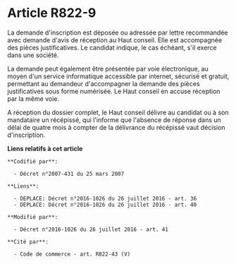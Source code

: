 # Article R822-9

La demande d'inscription est déposée ou adressée par lettre recommandée avec demande d'avis de réception au Haut conseil.
Elle est accompagnée des pièces justificatives. Le candidat indique, le cas échéant, s'il exerce dans une société.

La demande peut également être présentée par voie électronique, au moyen d'un service informatique accessible par internet,
sécurisé et gratuit, permettant au demandeur d'accompagner la demande des pièces justificatives sous forme numérisée. Le Haut
conseil en accuse réception par la même voie.

A réception du dossier complet, le Haut conseil délivre au candidat ou à son mandataire un récépissé, qui l'informe que
l'absence de réponse dans un délai de quatre mois à compter de la délivrance du récépissé vaut décision d'inscription.

**Liens relatifs à cet article**

	**Codifié par**:

	  - Décret n°2007-431 du 25 mars 2007

	**Liens**:

	  - DEPLACE: Décret n°2016-1026 du 26 juillet 2016 - art. 36
	  - DEPLACE: Décret n°2016-1026 du 26 juillet 2016 - art. 40

	**Modifié par**:

	  - Décret n°2016-1026 du 26 juillet 2016 - art. 41

	**Cité par**:

	  - Code de commerce - art. R822-43 (V)
